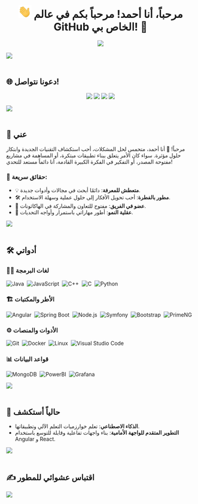 <!-- 

![banner](https://github.com/Ahmedbenabdallah29435/Ahmedbenabdallah29435/blob/main/banner.png)
-->
<h1 align="center"><img alt="wave" src="https://raw.githubusercontent.com/Elchedli/Elchedli/main/Hi.gif" width="35"> مرحباً، أنا أحمد! مرحباً بكم في عالم GitHub الخاص بي! 🌌</h1>

<p align="center">
  <em>  <a href="https://github.com/DenverCoder1/readme-typing-svg"><img src="https://readme-typing-svg.herokuapp.com?font=Time+New+Roman&color=cyan&size=25&center=true&vCenter=true&width=600&height=100&lines=مرحباً!+أنا+أحمد+بن+عبدالله..&hearts;++;مطور+ويب+التعليم+الذاتي,;مهندس+برمجيات,;أحب+تعلم+أشياء+جديدة+كل+يوم"></a>
</em>
</p>

<img src="https://user-images.githubusercontent.com/73097560/115834477-dbab4500-a447-11eb-908a-139a6edaec5c.gif"><br><br>
## 🌐 دعونا نتواصل!


<p align="center">
<a href="https://www.linkedin.com/in/benabdallah-ahmed-928199215/"><img src="https://img.shields.io/badge/-LinkedIn-0077B5?style=flat&logo=LinkedIn&logoColor=white"/></a>
<a href="https://ahmed-ben-abdallah-portfolio.github.io/"><img src="https://img.shields.io/badge/-ahmedbenabdallahportfolio-3423A6?style=flat&logo=Google-Chrome&logoColor=white"/></a>
<a href="mailto:benabdallah.ahmed@esprit.com"><img src="https://img.shields.io/badge/-benabdallah.ahmed@esprit.tn-D14836?style=flat&logo=Gmail&logoColor=white"/></a>
<a href="https://medium.com/@benabdallah.ahmed"><img src="https://img.shields.io/badge/-@Ahmed.Ben.Abdallah-1877F2?style=flat&logo=Medium&logoColor=white"/></a>
</p>

<img src="https://user-images.githubusercontent.com/73097560/115834477-dbab4500-a447-11eb-908a-139a6edaec5c.gif"><br><br>

## 🌟 عني

مرحباً! 👋 أنا أحمد، متحمس لحل المشكلات، أحب استكشاف التقنيات الجديدة وابتكار حلول مؤثرة. سواء كان الأمر يتعلق ببناء تطبيقات مبتكرة، أو المساهمة في مشاريع مفتوحة المصدر، أو التفكير في الفكرة الكبيرة القادمة، أنا دائماً مستعد للتحدي! 
### 👀 حقائق سريعة:
- 💡 **متعطش للمعرفة**: دائمًا أبحث في مجالات وأدوات جديدة.
- 🛠️ **مطور بالفطرة**: أحب تحويل الأفكار إلى حلول عملية وسهلة الاستخدام.
- 🤝 **عضو في الفريق**: مفتوح للتعاون والمشاركة في الهاكاثونات.
- 🌱 **عقلية النمو**: أطور مهاراتي باستمرار وأواجه التحديات.

<img src="https://user-images.githubusercontent.com/73097560/115834477-dbab4500-a447-11eb-908a-139a6edaec5c.gif"><br><br>


## 🛠️ أدواتي

### 👨‍💻 لغات البرمجة
![Java](https://img.shields.io/badge/-Java-05122A?style=flat&logo=java)&nbsp;
![JavaScript](https://img.shields.io/badge/-JavaScript-05122A?style=flat&logo=javascript)&nbsp;
![C++](https://img.shields.io/badge/-C++-05122A?style=flat&logo=c%2B%2B)&nbsp;
![C](https://img.shields.io/badge/-C-05122A?style=flat&logo=c)&nbsp;
![Python](https://img.shields.io/badge/-Python-05122A?style=flat&logo=python)&nbsp;

### 🏗️ الأطر والمكتبات
![Angular](https://img.shields.io/badge/-Angular-05122A?style=flat&logo=angular)&nbsp;
![Spring Boot](https://img.shields.io/badge/-Spring%20Boot-05122A?style=flat&logo=spring)&nbsp;
![Node.js](https://img.shields.io/badge/-Node.js-05122A?style=flat&logo=node.js)&nbsp;
![Symfony](https://img.shields.io/badge/-Symfony-05122A?style=flat&logo=symfony)&nbsp;
![Bootstrap](https://img.shields.io/badge/-Bootstrap-05122A?style=flat&logo=bootstrap)&nbsp;
![PrimeNG](https://img.shields.io/badge/-PrimeNG-05122A?style=flat&logo=PrimeNG)&nbsp;

### ⚙️ الأدوات والمنصات
![Git](https://img.shields.io/badge/-Git-05122A?style=flat&logo=git)&nbsp;
![Docker](https://img.shields.io/badge/-Docker-05122A?style=flat&logo=docker)&nbsp;
![Linux](https://img.shields.io/badge/-Linux-05122A?style=flat&logo=linux)&nbsp;
![Visual Studio Code](https://img.shields.io/badge/-VS%20Code-05122A?style=flat&logo=visual-studio-code)&nbsp;

### 📊 قواعد البيانات
![MongoDB](https://img.shields.io/badge/-MongoDB-05122A?style=flat&logo=mongodb)&nbsp;
![PowerBI](https://img.shields.io/badge/-Power%20BI-05122A?style=flat&logo=Powerbi)&nbsp;
![Grafana](https://img.shields.io/badge/-Grafana-05122A?style=flat&logo=Grafana)&nbsp;

<img src="https://user-images.githubusercontent.com/73097560/115834477-dbab4500-a447-11eb-908a-139a6edaec5c.gif"><br><br>


## 🌱 حالياً أستكشف

- **الذكاء الاصطناعي**: تعلم خوارزميات التعلم الآلي وتطبيقاتها.
- **التطوير المتقدم للواجهة الأمامية**: بناء واجهات تفاعلية وقابلة للتوسع باستخدام Angular و React.

<img src="https://user-images.githubusercontent.com/73097560/115834477-dbab4500-a447-11eb-908a-139a6edaec5c.gif"><br><br>


## ✍️ اقتباس عشوائي للمطور

![](https://quotes-github-readme.vercel.app/api?type=horizontal&theme=radical)


